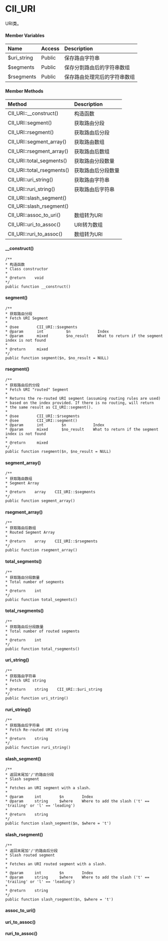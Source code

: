 # CII\_URI

URI类。

#### Member Variables

| Name | Access | Description |
| :--- | :--- | :--- |
| $uri\_string | Public | 保存路由字符串 |
| $segments | Public | 保存分割路由后的字符串数组 |
| $rsegments | Public | 保存路由处理完后的字符串数组 |

#### Member Methods

| Method | Description |
| :--- | :--- |
| CII\_URI::\_\_construct\(\) | 构造函数 |
| CII\_URI::segment\(\) | 获取路由分段 |
| CII\_URI::rsegment\(\) | 获取路由后分段 |
| CII\_URI::segment\_array\(\) | 获取路由数组 |
| CII\_URI::rsegment\_array\(\) | 获取路由后数组 |
| CII\_URI::total\_segments\(\) | 获取路由分段数量 |
| CII\_URI::total\_rsegments\(\) | 获取路由后分段数量 |
| CII\_URI::uri\_string\(\) | 获取路由字符串 |
| CII\_URI::ruri\_string\(\) | 获取路由后字符串 |
| CII\_URI::slash\_segment\(\) |  |
| CII\_URI::slash\_rsegment\(\) |  |
| CII\_URI::assoc\_to\_uri\(\) | 数组转为URI |
| CII\_URI::uri\_to\_assoc\(\) | URI转为数组 |
| CII\_URI::ruri\_to\_assoc\(\) | 数组转为URI |

#### \_\_construct\(\)

```
/**
* 构造函数
* Class constructor
*
* @return    void
*/
public function __construct()
```

#### segment\(\)

```
/**
* 获取路由分段
* Fetch URI Segment
*
* @see        CII_URI::$segments
* @param      int          $n            Index
* @param      mixed        $no_result    What to return if the segment index is not found
*
* @return     mixed
*/
public function segment($n, $no_result = NULL)
```

#### rsegment\(\)

```
/**
* 获取路由后的分段
* Fetch URI "routed" Segment
*
* Returns the re-routed URI segment (assuming routing rules are used)
* based on the index provided. If there is no routing, will return
* the same result as CI_URI::segment().
*
* @see        CII_URI::$rsegments
* @see        CII_URI::segment()
* @param      int        $n            Index
* @param      mixed      $no_result    What to return if the segment index is not found
*
* @return     mixed
*/
public function rsegment($n, $no_result = NULL)
```

#### segment\_array\(\)

```
/**
* 获取路由数组
* Segment Array
*
* @return    array    CII_URI::$segments
*/
public function segment_array()
```

#### rsegment\_array\(\)

```
/**
* 获取路由后数组
* Routed Segment Array
*
* @return    array    CII_URI::$rsegments
*/
public function rsegment_array()
```

#### total\_segments\(\)

```
/**
* 获取路由分段数量
* Total number of segments
*
* @return    int
*/
public function total_segments()
```

#### total\_rsegments\(\)

```
/**
* 获取路由后分段数量
* Total number of routed segments
*
* @return    int
*/
public function total_rsegments()
```

#### uri\_string\(\)

```
/**
* 获取路由字符串
* Fetch URI string
*
* @return    string    CII_URI::$uri_string
*/
public function uri_string()
```

#### ruri\_string\(\)

```
/**
* 获取路由后字符串
* Fetch Re-routed URI string
*
* @return    string
*/
public function ruri_string()
```

#### slash\_segment\(\)

```
/**
* 返回末尾加'/'的路由分段
* Slash segment
*
* Fetches an URI segment with a slash.
*
* @param     int        $n        Index
* @param     string     $where    Where to add the slash ('t' == 'trailing' or 'l' == 'leading')
*
* @return    string
*/
public function slash_segment($n, $where = 't')
```

#### slash\_rsegment\(\)

```
/**
* 返回末尾加'/'的路由后分段
* Slash routed segment
*
* Fetches an URI routed segment with a slash.
*
* @param     int        $n        Index
* @param     string     $where    Where to add the slash ('t' == 'trailing' or 'l' == 'leading')
*
* @return    string 
*/
public function slash_rsegment($n, $where = 't')
```

#### assoc\_to\_uri\(\)

#### uri\_to\_assoc\(\)

#### ruri\_to\_assoc\(\)



